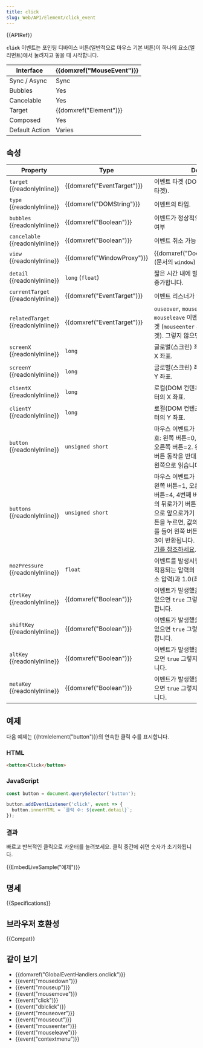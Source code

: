 ```yaml
---
title: click
slug: Web/API/Element/click_event
---
```

{{APIRef}}

**`click`** 이벤트는 포인팅 디바이스 버튼(일반적으로 마우스 기본 버튼)이 하나의 요소(엘리먼트)에서 눌려지고 놓을 때 시작합니다.

| Interface      | {{domxref("MouseEvent")}} |
| -------------- | -------------------------------- |
| Sync / Async   | Sync                             |
| Bubbles        | Yes                              |
| Cancelable     | Yes                              |
| Target         | {{domxref("Element")}}     |
| Composed       | Yes                              |
| Default Action | Varies                           |

## 속성

| Property                                 | Type                                 | Description                                                                                                                                                                                                                                                                                                                                                                      |
| ---------------------------------------- | ------------------------------------ | -------------------------------------------------------------------------------------------------------------------------------------------------------------------------------------------------------------------------------------------------------------------------------------------------------------------------------------------------------------------------------- |
| `target` {{readonlyInline}}        | {{domxref("EventTarget")}} | 이벤트 타겟 (DOM 트리 내에서의 최상위 타겟).                                                                                                                                                                                                                                                                                                                                     |
| `type` {{readonlyInline}}          | {{domxref("DOMString")}}     | 이벤트의 타입.                                                                                                                                                                                                                                                                                                                                                                   |
| `bubbles` {{readonlyInline}}       | {{domxref("Boolean")}}         | 이벤트가 정상적으로 버블을 발생시키는지 여부                                                                                                                                                                                                                                                                                                                                     |
| `cancelable` {{readonlyInline}}    | {{domxref("Boolean")}}         | 이벤트 취소 가능 여부                                                                                                                                                                                                                                                                                                                                                            |
| `view` {{readonlyInline}}          | {{domxref("WindowProxy")}} | {{domxref("Document.defaultView")}} (문서의 `window`)                                                                                                                                                                                                                                                                                                               |
| `detail` {{readonlyInline}}        | `long` (`float`)                     | 짧은 시간 내에 발생한 연속 클릭 수로, 1씩 증가합니다.                                                                                                                                                                                                                                                                                                                            |
| `currentTarget` {{readonlyInline}} | {{domxref("EventTarget")}} | 이벤트 리스너가 연결된 노드.                                                                                                                                                                                                                                                                                                                                                     |
| `relatedTarget` {{readonlyInline}} | {{domxref("EventTarget")}} | `ouseover`, `mouseout`, `mouseenter`, `mouseleave` 이벤트: 이벤트에 대한 보조 타겟 (`mouseenter` 의 경우는 `mouseleave` 타겟). 그렇지 않으면 `null을` 반환합니다.                                                                                                                                                                                                                |
| `screenX` {{readonlyInline}}       | `long`                               | 글로벌(스크린) 좌표에서 마우스 포인터의 X 좌표.                                                                                                                                                                                                                                                                                                                                  |
| `screenY` {{readonlyInline}}       | `long`                               | 글로벌(스크린) 좌표에서 마우스 포인터의 Y 좌표.                                                                                                                                                                                                                                                                                                                                  |
| `clientX` {{readonlyInline}}       | `long`                               | 로컬(DOM 컨텐츠) 좌표에서 마우스 포인터의 X 좌표.                                                                                                                                                                                                                                                                                                                                |
| `clientY` {{readonlyInline}}       | `long`                               | 로컬(DOM 컨텐츠) 좌표에서 마우스 포인터의 Y 좌표.                                                                                                                                                                                                                                                                                                                                |
| `button` {{readonlyInline}}        | `unsigned short`                     | 마우스 이벤트가 발생했을 때 누른 버튼 번호: 왼쪽 버튼=0, 가운데 버튼=1 (있다면), 오른쪽 버튼=2. 왼손잡이용 마우스의 경우 버튼 동작을 반대로하면, 값은 오른쪽에서 왼쪽으로 읽습니다.                                                                                                                                                                                              |
| `buttons` {{readonlyInline}}       | `unsigned short`                     | 마우스 이벤트가 발생했을 때 눌려진 버튼: 왼쪽 버튼=1, 오른쪽 버튼=2, 가운데(휠) 버튼=4, 4번째 버튼(일반적으로 브라우저의 뒤로가기 버튼)=8, 5번째 버튼 (일반적으로 앞으로가기 버튼)=16. 두개 이상의 버튼을 누르면, 값의 논리합이 반환됩니다. 예를 들어 왼쪽 버튼과 오른쪽 버튼을 누르면 3이 반환됩니다. (1 \| 2). [보다 자세한건 여기를 참조하세요](/ko/docs/Web/API/MouseEvent). |
| `mozPressure` {{readonlyInline}}   | `float`                              | 이벤트를 발생시킬 때 터치 또는 탭 장치에 적용되는 압력의 양; 이 값의 범위는 0.0(최소 압력)과 1.0(최대 압력) 사이 입니다.                                                                                                                                                                                                                                                         |
| `ctrlKey` {{readonlyInline}}       | {{domxref("Boolean")}}         | 이벤트가 발생했을 때 컨트롤 키가 눌러져 있으면 `true` 그렇지 않으면 `false` 를 반환합니다.                                                                                                                                                                                                                                                                                       |
| `shiftKey` {{readonlyInline}}      | {{domxref("Boolean")}}         | 이벤트가 발생했을 때 시프트 키가 눌러져 있으면 `true` 그렇지 않으면 `false` 를 반환합니다.                                                                                                                                                                                                                                                                                       |
| `altKey` {{readonlyInline}}        | {{domxref("Boolean")}}         | 이벤트가 발생했을 때 알트 키가 눌러져 있으면 `true` 그렇지 않으면 `false` 를 반환합니다.                                                                                                                                                                                                                                                                                         |
| `metaKey` {{readonlyInline}}       | {{domxref("Boolean")}}         | 이벤트가 발생했을 때 메타 키가 눌러져 있으면 `true` 그렇지 않으면 `false` 를 반환합니다.                                                                                                                                                                                                                                                                                         |

## 예제

다음 예제는 {{htmlelement("button")}}의 연속한 클릭 수를 표시합니다.

### HTML

```html
<button>Click</button>
```

### JavaScript

```js
const button = document.querySelector('button');

button.addEventListener('click', event => {
  button.innerHTML = `클릭 수: ${event.detail}`;
});
```

### 결과

빠르고 반복적인 클릭으로 카운터를 늘려보세요. 클릭 중간에 쉬면 숫자가 초기화됩니다.

{{EmbedLiveSample("예제")}}

## 명세

{{Specifications}}

## 브라우저 호환성

{{Compat}}

## 같이 보기

- {{domxref("GlobalEventHandlers.onclick")}}
- {{event("mousedown")}}
- {{event("mouseup")}}
- {{event("mousemove")}}
- {{event("click")}}
- {{event("dblclick")}}
- {{event("mouseover")}}
- {{event("mouseout")}}
- {{event("mouseenter")}}
- {{event("mouseleave")}}
- {{event("contextmenu")}}
